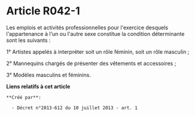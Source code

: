 # Article R042-1

Les emplois et activités professionnelles pour l'exercice desquels l'appartenance à l'un ou l'autre sexe constitue la
condition déterminante sont les suivants :

1° Artistes appelés à interpréter soit un rôle féminin, soit un rôle masculin ;

2° Mannequins chargés de présenter des vêtements et accessoires ;

3° Modèles masculins et féminins.

**Liens relatifs à cet article**

	**Créé par**:

	  - Décret n°2013-612 du 10 juillet 2013 - art. 1
